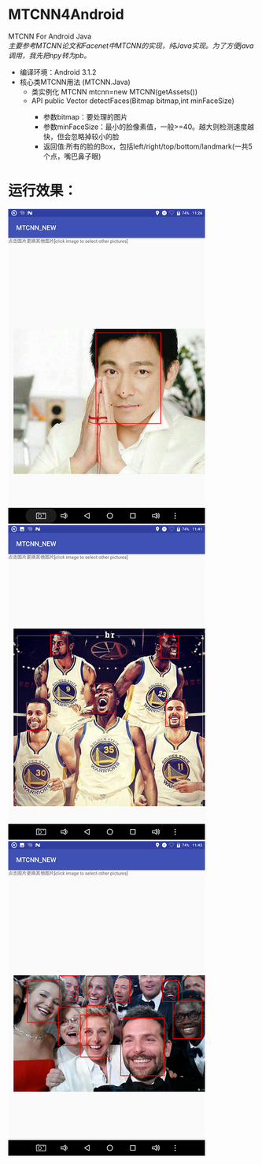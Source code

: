 # MTCNN4Android
MTCNN For Android Java<br>
<i>主要参考MTCNN论文和Facenet中MTCNN的实现，纯Java实现。为了方便java调用，我先把npy转为pb。</i>

* 编译环境：Android 3.1.2
* 核心类MTCNN用法 (MTCNN.Java)
  * 类实例化 MTCNN mtcnn=new MTCNN(getAssets())
  * API public Vector<Box> detectFaces(Bitmap bitmap,int minFaceSize)
    * 参数bitmap：要处理的图片
    * 参数minFaceSize：最小的脸像素值，一般>=40。越大则检测速度越快，但会忽略掉较小的脸
    * 返回值:所有的脸的Box，包括left/right/top/bottom/landmark(一共5个点，嘴巴鼻子眼)
# 运行效果：
![Alt text](Screenshot_20180626-112620.png) <br>
![Alt text](Screenshot_20180626-112635.png) <br>
![Alt text](Screenshot_20180626-112651.png) <br>